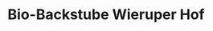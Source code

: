 ---
title: "Bio-Backstube Wieruper Hof"
url: /menslage/bio-backstube-wieruper-hof/
shop: Bäckerei
---